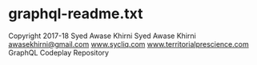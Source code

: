# graphql-readme.txt
Copyright 2017-18 Syed Awase Khirni
Syed Awase Khirni awasekhirni@gmail.com 
www.sycliq.com www.territorialprescience.com
GraphQL Codeplay Repository
